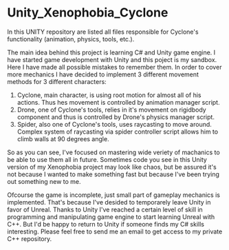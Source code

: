 # Unity_Xenophobia_Cyclone
In this UNITY repository are listed all files responsible for Cyclone's functionality (animation, physics, tools, etc.). 

The main idea behind this project is learning C# and Unity game engine. I have started game development with Unity and this poject is my sandbox. Here I have made all possible mistakes to remember them. In order to cover more mechanics I have decided to implement 3 different movement methods for 3 different characters:
  1) Cyclone, main character, is using root motion for almost all of his actions. Thus hes movement is controlled by animation manager script.
  2) Drone, one of Cyclone's tools, relies in it's movement on rigidbody component and thus is controlled by Drone's physics manager script.
  3) Spider, also one of Cyclone's tools, uses raycasting to move around. Complex system of raycasting via spider controller script allows him to climb walls at 90 degrees angle.

So as you can see, I've focused on mastering wide veriety of machanics to be able to use them all in future. Sometimes code you see in this Unity version of my Xenophobia project may look like chaos, but be assured it's not because I wanted to make something fast but because I've been trying out something new to me. 

Ofcourse the game is incomplete, just small part of gameplay mechanics is implemented. That's because I've desided to temporarely leave Unity in favor of Unreal. Thanks to Unity I've reached a certain level of skill in programming and manipulating game engine to start learning Unreal with C++. But I'd be happy to return to Unity if someone finds my C# skills interesting. Please feel free to send me an email to get access to my private C++ repository.
